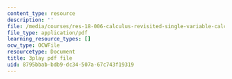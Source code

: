 ```yaml
---
content_type: resource
description: ''
file: /media/courses/res-18-006-calculus-revisited-single-variable-calculus-fall-2010/8795bbabbdb9dc34507a67c743f19319_FdwTROVfEPE.pdf
file_type: application/pdf
learning_resource_types: []
ocw_type: OCWFile
resourcetype: Document
title: 3play pdf file
uid: 8795bbab-bdb9-dc34-507a-67c743f19319
---
```

